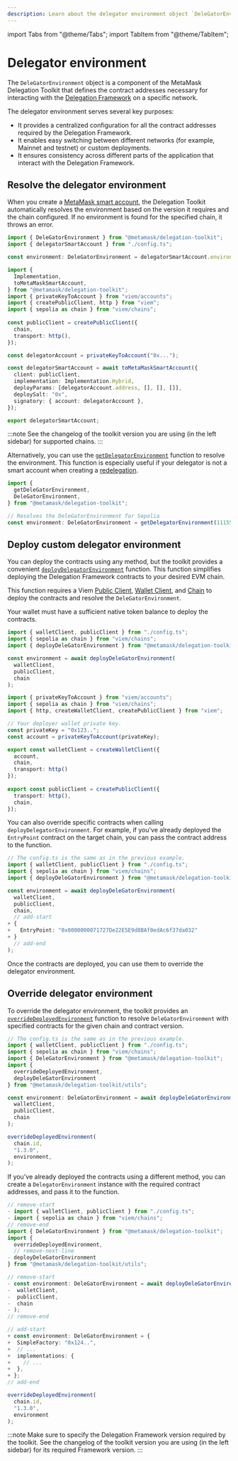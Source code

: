 ```yaml
---
description: Learn about the delegator environment object `DeleGatorEnvironment` and how to use it.
---
```


import Tabs from "@theme/Tabs";
import TabItem from "@theme/TabItem";

# Delegator environment

The `DeleGatorEnvironment` object is a component of the MetaMask Delegation Toolkit that defines the contract addresses necessary for interacting with the [Delegation Framework](delegation/index.md#delegation-framework) on a specific network.

The delegator environment serves several key purposes:

- It provides a centralized configuration for all the contract addresses required by the Delegation Framework.
- It enables easy switching between different networks (for example, Mainnet and testnet) or custom deployments.
- It ensures consistency across different parts of the application that interact with the Delegation Framework.

## Resolve the delegator environment

When you create a [MetaMask smart account](smart-accounts.md), the Delegation Toolkit automatically
resolves the environment based on the version it requires and the chain configured.
If no environment is found for the specified chain, it throws an error.

<Tabs>
<TabItem value="example.ts">

```typescript
import { DeleGatorEnvironment } from "@metamask/delegation-toolkit";
import { delegatorSmartAccount } from "./config.ts";

const environment: DeleGatorEnvironment = delegatorSmartAccount.environment; 
```

</TabItem>
<TabItem value="config.ts">

```typescript
import {
  Implementation,
  toMetaMaskSmartAccount,
} from "@metamask/delegation-toolkit";
import { privateKeyToAccount } from "viem/accounts";
import { createPublicClient, http } from "viem";
import { sepolia as chain } from "viem/chains";
 
const publicClient = createPublicClient({
  chain,
  transport: http(),
});

const delegatorAccount = privateKeyToAccount("0x...");

const delegatorSmartAccount = await toMetaMaskSmartAccount({
  client: publicClient,
  implementation: Implementation.Hybrid,
  deployParams: [delegatorAccount.address, [], [], []],
  deploySalt: "0x",
  signatory: { account: delegatorAccount },
});

export delegatorSmartAccount;
```

</TabItem>
</Tabs>

:::note
See the changelog of the toolkit version you are using (in the left sidebar) for supported chains.
:::

Alternatively, you can use the [`getDelegatorEnvironment`](../reference/api/delegation.md#getdelegatorenvironment) function to resolve the environment.
This function is especially useful if your delegator is not a smart account when
creating a [redelegation](delegation/index.md#delegation-types).

```typescript
import { 
  getDeleGatorEnvironment, 
  DeleGatorEnvironment, 
} from "@metamask/delegation-toolkit"; 

// Resolves the DeleGatorEnvironment for Sepolia
const environment: DeleGatorEnvironment = getDelegatorEnvironment(11155111);
```

## Deploy custom delegator environment

You can deploy the contracts using any method, but the toolkit provides a convenient [`deployDelegatorEnvironment`](../reference/api/delegation.md#deploydelegatorenvironment) function. This function simplifies deploying the Delegation Framework contracts to your desired EVM chain.

This function requires a Viem [Public Client](https://viem.sh/docs/clients/public.html), [Wallet Client](https://viem.sh/docs/clients/wallet.html), and [Chain](https://viem.sh/docs/glossary/types#chain)
to deploy the contracts and resolve the `DeleGatorEnvironment`. 

Your wallet must have a sufficient native token balance to deploy the contracts.

<Tabs>
<TabItem value="example.ts">

```typescript
import { walletClient, publicClient } from "./config.ts";
import { sepolia as chain } from "viem/chains";
import { deployDeleGatorEnvironment } from "@metamask/delegation-toolkit/utils";

const environment = await deployDeleGatorEnvironment(
  walletClient, 
  publicClient, 
  chain
);
```

</TabItem>
<TabItem value="config.ts">

```typescript
import { privateKeyToAccount } from "viem/accounts";
import { sepolia as chain } from "viem/chains";
import { http, createWalletClient, createPublicClient } from "viem";

// Your deployer wallet private key.
const privateKey = "0x123.."; 
const account = privateKeyToAccount(privateKey);

export const walletClient = createWalletClient({
  account,
  chain,
  transport: http()
});
 
export const publicClient = createPublicClient({ 
  transport: http(), 
  chain, 
});
```

</TabItem>
</Tabs>

You can also override specific contracts when calling `deployDelegatorEnvironment`.
For example, if you've already deployed the `EntryPoint` contract on the target chain, you can pass the contract address to the function.

```typescript
// The config.ts is the same as in the previous example.
import { walletClient, publicClient } from "./config.ts";
import { sepolia as chain } from "viem/chains";
import { deployDeleGatorEnvironment } from "@metamask/delegation-toolkit/utils";

const environment = await deployDeleGatorEnvironment(
  walletClient, 
  publicClient, 
  chain,
  // add-start
+ {
+   EntryPoint: "0x0000000071727De22E5E9d8BAf0edAc6f37da032"
+ }
  // add-end
);
```

Once the contracts are deployed, you can use them to override the delegator environment.

## Override delegator environment

To override the delegator environment, the toolkit provides an [`overrideDeployedEnvironment`](../reference/api/delegation.md#overridedeployedenvironment) function to resolve
`DeleGatorEnvironment` with specified contracts for the given chain and contract version. 

```typescript
// The config.ts is the same as in the previous example.
import { walletClient, publicClient } from "./config.ts";
import { sepolia as chain } from "viem/chains";
import { DeleGatorEnvironment } from "@metamask/delegation-toolkit";
import { 
  overrideDeployedEnvironment,
  deployDeleGatorEnvironment 
} from "@metamask/delegation-toolkit/utils";

const environment: DeleGatorEnvironment = await deployDeleGatorEnvironment(
  walletClient, 
  publicClient, 
  chain
);

overrideDeployedEnvironment(
  chain.id,
  "1.3.0",
  environment,
);
```

If you've already deployed the contracts using a different method, you can create a `DelegatorEnvironment` instance with the required contract addresses, and pass it to the function.

```typescript
// remove-start
- import { walletClient, publicClient } from "./config.ts";
- import { sepolia as chain } from "viem/chains";
// remove-end
import { DeleGatorEnvironment } from "@metamask/delegation-toolkit";
import { 
  overrideDeployedEnvironment,
  // remove-next-line
- deployDeleGatorEnvironment
} from "@metamask/delegation-toolkit/utils";

// remove-start
- const environment: DeleGatorEnvironment = await deployDeleGatorEnvironment(
-  walletClient, 
-  publicClient, 
-  chain
- );
// remove-end

// add-start
+ const environment: DeleGatorEnvironment = {
+  SimpleFactory: "0x124..",
+  // ...
+  implementations: {
+    // ...
+  },
+ };
// add-end

overrideDeployedEnvironment(
  chain.id,
  "1.3.0",
  environment
);
```

:::note
Make sure to specify the Delegation Framework version required by the toolkit.
See the changelog of the toolkit version you are using (in the left sidebar) for its required Framework version.
:::
